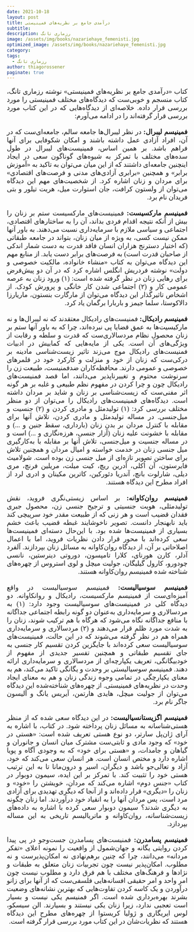 ```yaml
---
date: 2021-10-18
layout: post
title: درآمدی جامع بر نظریه‌های فمینیستی
subtitle: 
description: رزماری تانگ
image: /assets/img/books/nazariehaye_femenisti.jpg
optimized_image: /assets/img/books/nazariehaye_femenisti.jpg
category: 
tags:
  - رزماری تانگ
author: thiagorossener
paginate: true
---
```


<div align="justify" dir="rtl" style="font-family:vazir;font-size:18px;margin-right:3%;margin-right:3%;">

کتاب «درآمدی جامع بر نظریه‌های فمینیستی» نوشته رزماری تانگ، کتاب منسجم و خوبی‌ست که دیدگاه‌های مختلف فمینیستی را مورد بررسی قرار داده. خلاصه‌ای از دیدگاه‌هایی که در این کتاب مورد بررسی قرار گرفته‌اند را در ادامه می‌آورم:<br>
<br>
<b>فمینیسم لیبرال:</b> در نظر لیبرال‌ها جامعه سالم، جامعه‌ای‌ست که در آن، افراد آزادی عمل داشته باشند و امکان شکوفایی برای آنها فراهم باشد. بر همین اساس، فمینیست‌های لیبرال در طول سده‌های مختلف با تمرکز به شیوه‌های گوناگون سعی در ایجاد اینچنین جامعه‌ای داشتند که از این میان می‌توان به تاکید به «آموزش برابر» و همچنین «برابری آزادی‌های مدنی و فرصت‌های اقتصادی» برای مردان و زنان اشاره کرد. از شخصیت‌های مهم این دیدگاه می‌توان از ولستون ‌کرافت، جان استوارت میل، هریت تیلور و بتی فریدان نام برد.<br>
<br>
<b>فمینیسم مارکسیست:</b> فمینیست‌های مارکسیست ستم بر زنان را بیش از آنکه نتیجه اقدام فردی بداند، آن را به ساختارهای اقتصادی، اجتماعی و سیاسی ملازم با سرمایه‌داری نسبت می‌دهند. به باور آنها ممکن نیست کسی، به ویژه از میان زنان، بتواند در جامعه طبقاتی (که اختیار دسترنج هزاران انسان فاقد قدرت به دست شمار اندکی از صاحبان قدرت است) به فرصت‌های برابر دست یابد. از منابع مهم این دیدگاه می‌توان به کتاب «منشاء خانواده، مالکیت خصوصی و دولت» نوشته فردریش انگلس اشاره کرد که در آن دو پیش‌فرض برای رهایی زنان در نظر گرفته شده است: (۱) ورود زنان به عرصه عمومی کار و (۲) اجتماعی شدن کار خانگی و پرورش کودک. از اشخاص تاثیرگذار این دیدگاه می‌توان از مارگارت بنستون، ماریارزا دالاکوستا، سلما جیمز و باربارا برگمان یاد کرد.<br>
<br>
<b>فمینیسم رادیکال:</b> فمنیست‌های رادیکال معتقدند که نه لیبرال‌ها و نه مارکیسیت‌ها به عمق قضایا پی نبرده‌اند، چرا که به باور آنها ستم بر زنان محصول نظام مردسالاری‌ست که قدرت و سلطه و رقابت از ویژگی‌های آن است. یکی از مایه‌هایی که کمابیش در ادبیات فمنیست‌های رادیکال موج می‌زند تاثیر زیست‌شناسی مادینه بر درکی‌ست که زنان از خود و منزلت و کارکرد خود در قلمرهای خصوصی و عمومی دارند. محافظه‌کاران ضدفمنیست، طبیعت زن را سرنوشت محتوم و تغییرناپذیر می‌دانند، اما قصد فمنیست‌های رادیکال چون و چرا کردن در مفهوم نظم طبیعی و غلبه بر هر گونه اثر مفنی‌ست که زیست‌شناسی بر زنان و شاید بر مردان داشته است. دیدگاه‌های فمینیست‌های رادیکال را می‌توان از دو منظر مختلف بررسی کرد: (۱) تولیدمثل و مادری کردن و (۲) جنسیت و میل‌جنسی. در مساله تولیدمثل و مادری کردن، تلاش آنها برای مقابله با کنترل مردان بر بدن زنان (بارداری، سقط جنین و ...) و مقابله با خشونت علیه زنان (آزار جنسی، هرزه‌نگاری و ...) است و در مساله جنسیت و میل‌جنسی، تلاش آنها بر مقابله با به‌کارگیری میل جنسی زنان در خدمت خواسته و امیال مردان و همچنین تلاش برای ساختن تصویر تازه‌ای از میل جنسی زن بوده است. شولامیث فایرستون، آن اُکلی، آدرین ریچ، کیت ‫میلت‬، مریلین فرنچ، مری دیلی، شارلوت بانچ، آندریا دئورکین، کاترین مکینان و ادری لرد از افراد مطرح این دیدگاه هستند.<br>
<br>
<b>فمینیسم روان‌کاوانه:</b> بر اساس زیستی‌نگری فروید، نقش تولیدمثلی، هویت جنسیتی و ترجیح جنسی زن، محصول جبری فقدان قضیب است و هر زنی که از طبیعت مقدر خود سرپیچی کند باید نابهنجار دانست. تصویر ناخوشایند غبطه قضیب باعث خشم بسیاری از فمینیست‌ها شده بود. با این‌حال دسته‌ای فمینیست‌ها سعی کرده‌اند با محور قرار دادن نظریات فروید، اما با اعمال اصلاحاتی بر آن، از دیدگاه روان‌کاوانه به مسائل زنان بپردازند. آلفرد آدلر، کارن هورنای، کلارا تامپسون، دوروتی دینرستین، نانسی چودورو، کارول گیلیگان، جولیت میچل و لوی استروس از چهره‌های شناخته شده فمینیسم روان‌کاوانه هستند.<br>
<br>
<b>فمینیسم سوسیالیست:</b> فمینیسم سوسیالیست در واقع آمیزه‌ای‌ست از فمینیسم مارکسیست، رادیکال و روانکاوانه. دو دیدگاه کلی در فمینیست‌های سوسیالیست وجود دارد: (۱) به مردسالاری و سرمایه‌داری به‌عنوان دو گونه رابطه اجتماعی جداگانه با منافع جداگانه نگاه می‌شود که هرگاه با هم ترکیب شوند، زنان را به شدت مورد ظلم قرار می‌دهند و (۲) مردسالاری و سرمایه‌داری همراه هم در نظر گرفته می‌شوند که در این حالت، فمینیست‌های سوسیالیست سعی کرده‌اند با جایگزین کردن تقسیم کار جنسی به جای تقسیم طبقاتی و همچنین تفسیر جدیدی از مفهوم از خودبیگانگی، تعریف یکپارچه‌ای از مردسالاری و سرمایه‌داری ارائه دهند. فمینیسم سوسیالیستی بر وحدت و یگانگی تاکید می‌کند، هم به معنای یکپارچگی در تمامی وجوه زندگی زنان و هم به معنای ایجاد وحدت در نظریه‌های فمینیستی. از چهره‌های شناخته‌شده این دیدگاه می‌توان از جولیت میچل، هایدی هارتمن، آیریس یانگ و آلیسون جاگر نام برد.<br>
<br>
<b>فمینیسم اگزیستانسیالیست:</b> در این دیدگاه سعی شده که از منظر هستی‌شناسانه به مسائل زنان پرداخته شود. در کتاب، با اشاره به آرای ژان‌پل سارتر، دو نوع هستی تعریف شده است: «هستی در خود» که وجود مادی و ثابتی‌ست مشترک میان انسان و جانوران و گیاهان و جامدات، و «هستی برای خود» که به وجودی آگاه و پویا اشاره دارد و مختص انسان است. هر انسان سعی می‌کند که خود، آزاد و تعالی‌جو باشد و دیگران، اسیر و درون‌مانا تا به این ترتیب هستی خود را تثبیت کند. با تمرکز بر این ایده، سیمون دوبوار در کتاب «جنس دوم» اشاره می‌کند که مردان، خویشتن را «خود» و زنان را «دیگری» قرار داده‌اند و از آنجا که دیگری تهدیدی برای آزادی مرد است، پس مردان آنها را به انقیاد خود درآوردند. اما زنان چگونه به دیگری شدند؟ سیمون دوبوار سعی کرده با اشاره به داده‌های زیست‌شناسانه، روان‌کاوانه و ماتریالیسم تاریخی به این مساله بپردازد.<br>
<br>
<b>فمینیسم پسامدرن:</b> فمنیست‌های پسامدرن جست‌وجو در پی پیدا کردن روایتی یگانه و جهان‌شمول از واقعیت را نمونه اعلای «تفکر مردانه» می‌دانند، چرا که چنین برهم‌نهادی نه امکان‌پذیرست و نه مطلوب. امکان‌پذیر نیست چون تجربیات زنان متعلق به طبقات و نژادها و فرهنگ‌های مختلف با هم فرق دارد و مطلوب نیست چون امر واحد و امر حقیقی افسانه‌هایی فلسفی‌ست که از آنها برای زانو درآوردن و یک کاسه کردن تفاوت‌هایی که بهترین نشانه‌های وضعیت بشرند بهره‌برداری شده است. اگر فمنیسم یکی نیست و بسیار است تعجبی ندارد، زیرا زنان یکی نیستند و بسیارند. الن سیسکو، لوس ایریگاری و ژولیا کریستوا از چهره‌های مطرح این دیدگاه هستند که نظریات‌شان در این کتاب مورد بررسی قرار گرفته است.


